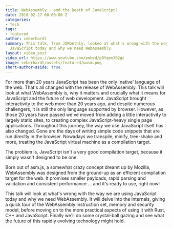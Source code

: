 ```yaml
---
title: WebAssembly - and the Death of JavaScript?
date: 2018-02-27 00:00:00 Z
categories:
- Tech
tags:
- featured
author: ceberhardt
summary: This talk, from JSMonthly, looked at what's wrong with the way we are using
  JavaScript today and why we need WebAssembly.
layout: video_post
video_url: https://www.youtube.com/embed/pBYqen3B2gc
image: ceberhardt/assets/featured/wasm.png
short-author-aside: true
---
```


For more than 20 years JavaScript has been the only 'native' language of the web. That's all changed with the release of WebAssembly. This talk will look at what WebAssembly is, why it matters and crucially what it means for JavaScript and the future of web development. JavaScript brought interactivity to the web more than 20 years ago, and despite numerous challengers, it is still the only language supported by browser. However, as those 20 years have passed we've moved from adding a little interactivity to largely static sites, to creating complex JavaScript-heavy single page applications. Throughout this journey, the way we use JavaScript itself has also changed. Gone are the days of writing simple code snippets that are run directly in the browser. Nowadays we transpile, minify, tree-shake and more, treating the JavaScript virtual machine as a compilation target.

The problem is, JavaScript isn't a very good compilation target, because it simply wasn't designed to be one.

Born out of asm.js, a somewhat crazy concept dreamt up by Mozilla, WebAssembly was designed from the ground-up as an efficient compilation target for the web. It promises smaller payloads, rapid parsing and validation and consistent performance ... and it's ready to use, right now!

This talk will look at what's wrong with the way we are using JavaScript today and why we need WebAssembly. It will delve into the internals, giving a quick tour of the WebAssembly instruction set, memory and security model, before moving on to the more practical aspects of using it with Rust, C++ and JavaScript. Finally we'll do some crystal-ball gazing and see what the future of this rapidly evolving technology might hold.

